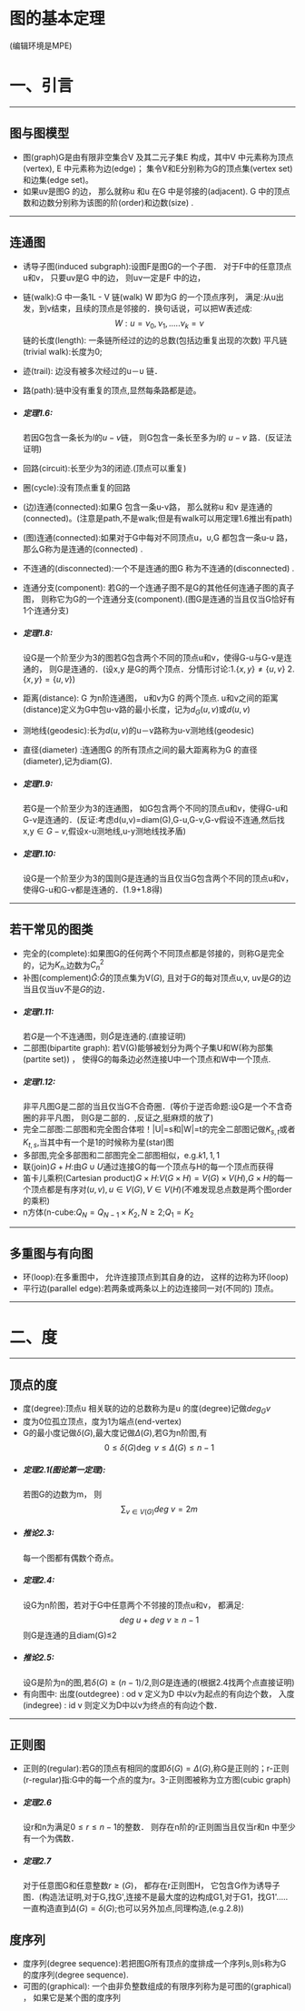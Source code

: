 # 图的基本定理
(编辑环境是MPE)
# 一、引言
---
## 图与图模型
+ 图(graph)G是由有限非空集合V 及其二元子集E 构成，其中V 中元素称为顶点(vertex), E 中元素称为边(edge)； 集令V和E分别称为G的顶点集(vertex set)和边集(edge set)。
+  如果uv是图G 的边， 那么就称u 和u 在G 中是邻接的(adjacent). G 中的顶点数和边数分别称为该图的阶(order)和边数(size) .

---
## 连通图
+ 诱导子图(induced subgraph):设图F是图G的一个子图． 对于F中的任意顶点u和v， 只要uv是G 中的边， 则uv一定是F 中的边，
+ 链(walk):G 中一条1L - V 链(walk) W 即为G 的一个顶点序列， 满足:从u出发，到v结束，且续的顶点是邻接的．换句话说，可以把W表述成:
$$ W: u=\nu _{0} ,\nu_{1},.....\nu_{k}=\nu $$
链的长度(length): 一条链所经过的边的总数(包括边重复出现的次数)
平凡链(trivial walk):长度为0;
+ 迹(trail): 边没有被多次经过的u－υ 链．
+ 路(path):链中没有重复的顶点,显然每条路都是迹。
+ ##### 定理1.6: 
    若因G包含一条长为$l$的$u-v$链， 则G包含一条长至多为$l$的
$u - v$ 路．(反证法证明)

+ 回路(circuit):长至少为3的闭迹.(顶点可以重复)
+ 圈(cycle):没有顶点重复的回路 
+ (边)连通(connected):如果G 包含一条u-v路， 那么就称u 和ν 是连通的
(connected)。(注意是path,不是walk;但是有walk可以用定理1.6推出有path)
+ (图)连通(connected):如果对于G中每对不同顶点u，υ,G 都包含一条u-υ 路， 那么G称为是连通的(connected) .
+ 不连通的(disconnected):一个不是连通的图G 称为不连通的(disconnected) .
+ 连通分支(component): 若G的一个连通子图不是G的其他任何连通子图的真子图， 则称它为G的一个连通分支(component).(图G是连通的当且仅当G恰好有1个连通分支)
+ ##### 定理1.8: 
    设G是一个阶至少为3的图若G包含两个不同的顶点u和v，使得G-u与G-v是连通的， 则G是连通的．(设x,y 是G的两个顶点．分情形讨论:$1.\{x,y\}\neq \{u,v\}~2.\{x,y\}=\{u,v\}$)
+ 距离(distance): G 为n阶连通图， u和v为G 的两个顶点. u和v之间的距寓(distance)定义为G中包u-v路的最小长度，记为$d_{G}(u,v)$或$d(u,v)$
+ 测地线(geodesic):长为$d(u,v)$的u－v路称为u-v测地线(geodesic)
+ 直径(diameter) :连通图G 的所有顶点之间的最大距离称为G 的直径(diameter),记为diam(G).
+ ##### 定理1.9: 
    若G是一个阶至少为3的连通图， 如G包含两个不同的顶点u和v，使得G-u和G-v是连通的．(反证:考虑d(u,v)=diam(G),G-u,G-v,G-v假设不连通,然后找x,y$\in G-v$,假设x-u测地线,u-y测地线找矛盾)
+ ##### 定理1.10:
     设G是一个阶至少为3的国则G是连通的当且仅当G包含两个不同的顶点u和v，使得G-u和G-v都是连通的．(1.9+1.8得)
---     
## 若干常见的图类
+ 完全的(complete):如果图G的任何两个不同顶点都是邻接的，则称G是完全的，记为$K_{n}$,边数为$C_{n}^{2}$
+ 补图(complement)$\bar{G}$:$\bar{G}$的顶点集为V($G$), 且对于$G$的每对顶点u,v, uv是$G$的边当且仅当uv不是$G$的边．
+ ##### 定理1.11:
    若$G$是一个不连通图，则$\bar{G}$是连通的.(直接证明)
+ 二部图(bipartite graph): 若V(G)能够被划分为两个子集U和W(称为部集(partite set)) ， 使得G的每条边必然连接U中一个顶点和W中一个顶点.
+ ##### 定理1.12:
    非平凡图G是二部的当且仅当G不合奇圈．(等价于逆否命题:设G是一个不含奇圈的非平凡图， 则G是二部的．,反证之,挺麻烦的放了)
+ 完全二部图:二部图和完全图合体啦！|U|=s和|W|=t的完全二部图记做$K_{s,t}$或者$K_{t,s}$,当其中有一个是1的时候称为星(star)图 
+ 多部图,完全多部图和二部图完全二部图相似，e.g.$k{1,1,1}$
+ 联(join)$G+H$:由$G\cup U$通过连接G的每一个顶点与H的每一个顶点而获得
+ 笛卡儿乘积(Cartesian product)$G\times H$:$V(G\times H)=V(G)\times V(H)$,$G\times H$的每一个顶点都是有序对$(u,v),u\in V(G),V\in V(H)$(不难发现总点数是两个图order的乘积)
+ n方体(n-cube:$Q_{N}=Q_{N-1}\times K_{2},N\geq 2$;$Q_{1}=K_{2}$
---
## 多重图与有向图
+ 环(loop):在多重图中， 允许连接顶点到其自身的边， 这样的边称为环(loop)
+ 平行边(parallel edge):若两条或两条以上的边连接同一对(不同的) 顶点。

---
# 二、度
---
## 顶点的度
+ 度(degree):顶点u 相关联的边的总数称为是u 的度(degree)记做$deg_{G}v$
+ 度为0位孤立顶点，度为1为端点(end-vertex)
+ G的最小度记做$\delta (G)$,最大度记做$Δ(G)$,若G为n阶图,有
$$ 0 \leq δ(G) \deg~v\leq \Delta (G) \leq n-1$$
+ ##### 定理2.1(图论第一定理):
    若图G的边数为m， 则$$\sum _{v\in V(G)}deg~v=2m$$
+ ##### 推论2.3:
    每一个图都有偶数个奇点。
+ ##### 定理2.4:
    设G为n阶图，若对于G中任意两个不邻接的顶点u和v， 都满足:
    $$deg~u+deg~v\geq n-1$$
    则G是连通的且diam(G)$\leq$2
+ ##### 推论2.5:
    设G是阶为n的图,若$δ(G)≥ (n-1)/2$,则$G$是连通的(根据2.4找两个点直接证明)
+ 有向图中:
出度(outdegree) : od v 定义为D 中以v为起点的有向边个数，
入度(indegree) : id v 则定义为D中以v为终点的有向边个数．
---
## 正则图
+ 正则的(regular):若G的顶点有相同的度即$δ(G)=Δ(G)$,称G是正则的；r-正则(r-regular)指:G中的每一个点的度为r。3-正则图被称为立方图(cubic graph)
+ ##### 定理2.6
    设r和n为满足$0\leq r \leq n-1$的整数． 则存在n阶的r正则圄当且仅当r和n 中至少有一个为偶数．
+ ##### 定理2.7
    对于任意图G和任意整数$r\geq(G)$， 都存在r正则图H， 它包含G作为诱导子图．(构造法证明,对于G,找G',连接不是最大度的边构成G1,对于G1，找G1'.....一直构造直到$\Delta(G)=\delta (G)$;也可以另外加点,同理构造,(e.g.2.8))
## 度序列
+ 度序列(degree sequence):若把图G所有顶点的度排成一个序列s,则s称为G 的度序列(degree sequence).
+ 可图的(graphical): 一个由非负整数组成的有限序列称为是可图的(graphical) ， 如果它是某个图的度序列
